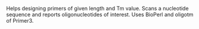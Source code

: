 Helps designing primers of given length and Tm value.
Scans a nucleotide sequence and reports oligonucleotides of interest.
Uses BioPerl and oligotm of Primer3.
